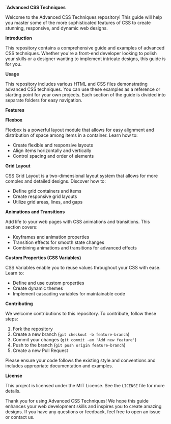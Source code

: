 `**Advanced CSS Techniques**

Welcome to the Advanced CSS Techniques repository! This guide will help you master some of the more sophisticated features of CSS to create stunning, responsive, and dynamic web designs.

**Introduction**

This repository contains a comprehensive guide and examples of advanced CSS techniques. Whether you're a front-end developer looking to polish your skills or a designer wanting to implement intricate designs, this guide is for you.

**Usage**

This repository includes various HTML and CSS files demonstrating advanced CSS techniques. You can use these examples as a reference or starting point for your own projects. Each section of the guide is divided into separate folders for easy navigation.

**Features**

**Flexbox**

Flexbox is a powerful layout module that allows for easy alignment and distribution of space among items in a container. Learn how to:
- Create flexible and responsive layouts
- Align items horizontally and vertically
- Control spacing and order of elements

**Grid Layout**

CSS Grid Layout is a two-dimensional layout system that allows for more complex and detailed designs. Discover how to:
- Define grid containers and items
- Create responsive grid layouts
- Utilize grid areas, lines, and gaps

**Animations and Transitions**

Add life to your web pages with CSS animations and transitions. This section covers:
- Keyframes and animation properties
- Transition effects for smooth state changes
- Combining animations and transitions for advanced effects

**Custom Properties (CSS Variables)**

CSS Variables enable you to reuse values throughout your CSS with ease. Learn to:
- Define and use custom properties
- Create dynamic themes
- Implement cascading variables for maintainable code

**Contributing**

We welcome contributions to this repository. To contribute, follow these steps:
1. Fork the repository
2. Create a new branch (`git checkout -b feature-branch`)
3. Commit your changes (`git commit -am 'Add new feature'`)
4. Push to the branch (`git push origin feature-branch`)
5. Create a new Pull Request

Please ensure your code follows the existing style and conventions and includes appropriate documentation and examples.

**License**

This project is licensed under the MIT License. See the `LICENSE` file for more details.

Thank you for using Advanced CSS Techniques! We hope this guide enhances your web development skills and inspires you to create amazing designs. If you have any questions or feedback, feel free to open an issue or contact us.

